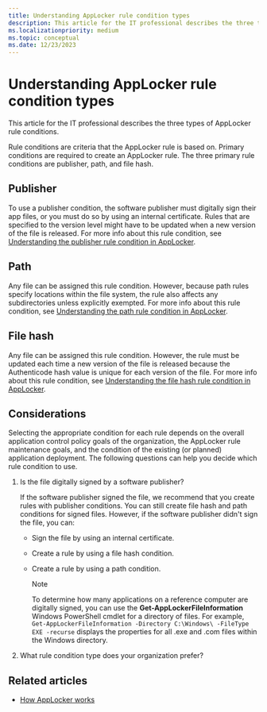 ```yaml
---
title: Understanding AppLocker rule condition types
description: This article for the IT professional describes the three types of AppLocker rule conditions.
ms.localizationpriority: medium
ms.topic: conceptual
ms.date: 12/23/2023
---
```


# Understanding AppLocker rule condition types

This article for the IT professional describes the three types of AppLocker rule conditions.

Rule conditions are criteria that the AppLocker rule is based on. Primary conditions are required to create an AppLocker rule. The three primary rule conditions are publisher, path, and file hash.

## Publisher

To use a publisher condition, the software publisher must digitally sign their app files, or you must do so by using an internal certificate. Rules that are specified to the version level might have to be updated when a new version of the file is released. For more info about this rule condition, see [Understanding the publisher rule condition in AppLocker](understanding-the-publisher-rule-condition-in-applocker.md).

## Path

Any file can be assigned this rule condition. However, because path rules specify locations within the file system, the rule also affects any subdirectories unless explicitly exempted. For more info about this rule condition, see [Understanding the path rule condition in AppLocker](understanding-the-path-rule-condition-in-applocker.md).

## File hash

Any file can be assigned this rule condition. However, the rule must be updated each time a new version of the file is released because the Authenticode hash value is unique for each version of the file. For more info about this rule condition, see [Understanding the file hash rule condition in AppLocker](understanding-the-file-hash-rule-condition-in-applocker.md).

## Considerations

Selecting the appropriate condition for each rule depends on the overall application control policy goals of the organization, the AppLocker rule maintenance goals, and the condition of the existing (or planned) application deployment. The following questions can help you decide which rule condition to use.

1. Is the file digitally signed by a software publisher?

    If the software publisher signed the file, we recommend that you create rules with publisher conditions. You can still create file hash and path conditions for signed files. However, if the software publisher didn't sign the file, you can:

    - Sign the file by using an internal certificate.
    - Create a rule by using a file hash condition.
    - Create a rule by using a path condition.

        > [!NOTE]
        > To determine how many applications on a reference computer are digitally signed, you can use the **Get-AppLockerFileInformation** Windows PowerShell cmdlet for a directory of files. For example, `Get-AppLockerFileInformation -Directory C:\Windows\ -FileType EXE -recurse` displays the properties for all .exe and .com files within the Windows directory.

2. What rule condition type does your organization prefer?

## Related articles

- [How AppLocker works](how-applocker-works-techref.md)
